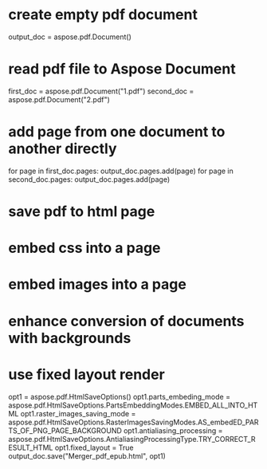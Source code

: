 
# create empty pdf document
output_doc = aspose.pdf.Document()

# read pdf file to Aspose Document
first_doc = aspose.pdf.Document("1.pdf")
second_doc = aspose.pdf.Document("2.pdf")

# add page from one document to another directly        
for page in first_doc.pages:
	output_doc.pages.add(page)
for page in second_doc.pages:
	output_doc.pages.add(page)

# save pdf to html page
# embed css into a page
# embed images into a page
# enhance conversion of documents with backgrounds
# use fixed layout render
opt1 = aspose.pdf.HtmlSaveOptions()
opt1.parts_embeding_mode = aspose.pdf.HtmlSaveOptions.PartsEmbeddingModes.EMBED_ALL_INTO_HTML
opt1.raster_images_saving_mode = aspose.pdf.HtmlSaveOptions.RasterImagesSavingModes.AS_embedED_PARTS_OF_PNG_PAGE_BACKGROUND
opt1.antialiasing_processing = aspose.pdf.HtmlSaveOptions.AntialiasingProcessingType.TRY_CORRECT_RESULT_HTML
opt1.fixed_layout = True
output_doc.save("Merger_pdf_epub.html", opt1)
